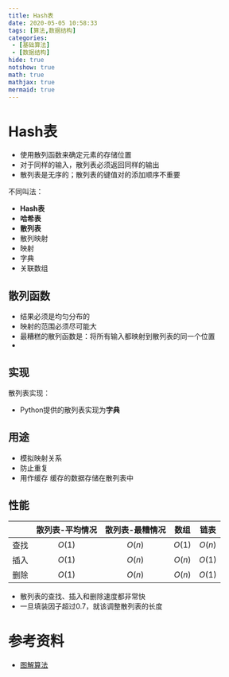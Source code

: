 ```yaml
---
title: Hash表
date: 2020-05-05 10:58:33
tags: [算法,数据结构]
categories: 
 - [基础算法]
 - [数据结构]
hide: true
notshow: true
math: true
mathjax: true
mermaid: true
---
```


<center></center>
<!--more-->

# Hash表
- 使用散列函数来确定元素的存储位置
- 对于同样的输入，散列表必须返回同样的输出
- 散列表是无序的；散列表的键值对的添加顺序不重要

不同叫法：
- **Hash表**
- **哈希表**
- **散列表**
- 散列映射
- 映射
- 字典
- 关联数组

## 散列函数
- 结果必须是均匀分布的
- 映射的范围必须尽可能大
- 最糟糕的散列函数是：将所有输入都映射到散列表的同一个位置
- 

## 实现
散列表实现：
- Python提供的散列表实现为**字典**

## 用途
- 模拟映射关系
- 防止重复
- 用作缓存
 缓存的数据存储在散列表中

## 性能

||散列表-平均情况|散列表-最糟情况|数组|链表|
|:-:|:-:|:-:|:-:|:-:|
|查找|$O(1)$|$O(n)$|$O(1)$|$O(n)$|
|插入|$O(1)$|$O(n)$|$O(n)$|$O(1)$|
|删除|$O(1)$|$O(n)$|$O(n)$|$O(1)$|

- 散列表的查找、插入和删除速度都非常快
- 一旦填装因子超过0.7，就该调整散列表的长度

# 参考资料
- [图解算法](https://book.douban.com/subject/26979890/)